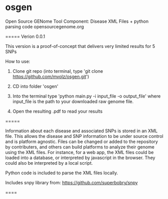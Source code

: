 osgen
=====

Open Source GENome Tool Component:
Disease XML Files + python parsing code
opensourcegenome.org

=====
Verion 0.0.1

This version is a proof-of-concept that delivers very limited results for 5 SNPs

How to use:

1. Clone git repo (into terminal, type 'git clone https://github.com/mvolz/osgen.git')

2. CD into folder 'osgen'

3. Into the terminal type 'python main.py -i input_file -o output_file' where input_file is the path to your downloaded raw genome file.

4. Open the resulting .pdf to read your results

=====

Information about each disease and associated SNPs is stored in an XML file. This allows the disease and SNP information to be under source control and is platform agnostic. Files can be changed or added to the repository by contributers, and others can build platforms to analyze their genome using the XML files. For instance, for a web app, the XML files could be loaded into a database, or interpreted by javascript in the browser. They could also be interpreted by a local script. 

Python code is included to parse the XML files locally. 

Includes snpy library from: https://github.com/superbobry/snpy

====
